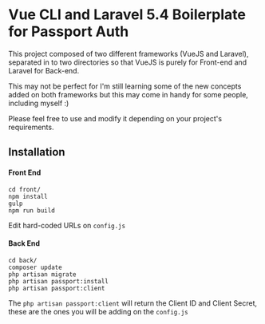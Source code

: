 # Vue CLI and Laravel 5.4 Boilerplate for Passport Auth


This project composed of two different frameworks (VueJS and Laravel), separated in to two directories so that VueJS is purely for Front-end and Laravel for Back-end.

This may not be perfect for I'm still learning some of the new concepts added on both frameworks but this may come in handy for some people, including myself :)

Please feel free to use and modify it depending on your project's requirements.


## Installation

#### Front End
```
cd front/
npm install
gulp
npm run build
```

Edit hard-coded URLs on `config.js`


#### Back End
```
cd back/
composer update
php artisan migrate
php artisan passport:install
php artisan passport:client
```

The `php artisan passport:client` will return the Client ID and Client Secret, these are the ones you will be adding on the `config.js`
